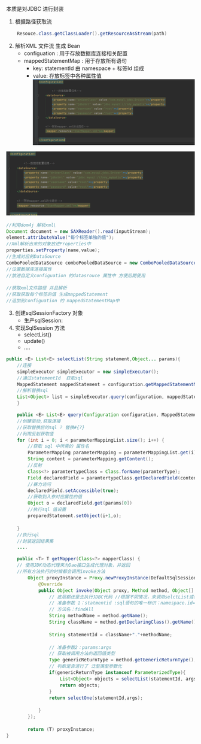 本质是对JDBC 进行封装

1. 根据路径获取流
```java
	Resouce.class.getClassLoader().getResourceAsStream(path)
```

2. 解析XML 文件流 生成  Bean           
	* configuation :  用于存放数据库连接相关配置                       
	* mappedStatementMap  : 用于存放所有语句                             
		* key:  statementId 由 namespace + 标签Id 组成               
		* value:  存放标签中各种属性值     
		 ![](https://raw.githubusercontent.com/czx-865199614/note/main/picture/20221004230413.png?token=AMN4EUTQSYAICIITFPQ3AKLDHRF2W)

![](https://raw.githubusercontent.com/czx-865199614/note/main/picture/20221004225653.png?token=AMN4EUSNAZA7PAVLYPQIYFTDHRE7G)


```java
//利用dom4j 解析xml\
Document document = new SAXReader().read(inputStream);
element.attributeValue("每个标签单独的值");
//Xml解析出来的对象放进Properties中
properties.setProperty(name,value);
//生成对应的DataSource 
ComboPooledDataSource comboPooledDataSource = new ComboPooledDataSource();
//设置数据库连接属性
//放进自定义configuation 的datasrouce 属性中 方便后期使用

//获取xml文件路径 并且解析
//获取获取每个标签的值 生成mappedStatement 
//追加到configuation 的 mappedStatementMap中 
```

3. 创建sqlSessionFactory 对象
	* 生产sqlSession:  
4. 实现SqlSession 方法
	* selectList()
	* update()
	* ....
```java
public <E> List<E> selectList(String statement,Object... params){
	//连接
	simpleExecutor simpleExecutor = new simpleExecutor();
	//通过statementId  获取sql
	MappedStatement mappedStatement = configuration.getMappedStatementMap().get(statementid);
	//解析替换sql 
	List<Object> list = simpleExecutor.query(configuration, mappedStatement, params);
	}
```

```java
	public <E> List<E> query(Configuration configuration, MappedStatement mappedStatement, Object... params){
	//创建驱动,获取连接
	//获取替换后的sql ? 替换#{?}
	//利用反射获取值
	for (int i = 0; i < parameterMappingList.size(); i++) {  
		//获取 sql 中所需的 属性名
	    ParameterMapping parameterMapping = parameterMappingList.get(i);  
		String content = parameterMapping.getContent();
		//反射
		Class<?> paramtertypeClass = Class.forName(paramterType);
		Field declaredField = paramtertypeClass.getDeclaredField(content);
		//暴力访问
		declaredField.setAccessible(true);
		//获取到入参对应属性的值
		Object o = declaredField.get(params[0])
		//执行sql 值设置
		preparedStatement.setObject(i+1,o);
	
	}
	//执行sql 
	//封装返回结果集
	....
```
	
```java
	public <T> T getMapper(Class<?> mapperClass) {  
    // 使用JDK动态代理来为Dao接口生成代理对象，并返回  
	//所有方法执行的时候都会调用invoke方法
	    Object proxyInstance = Proxy.newProxyInstance(DefaultSqlSession.class.getClassLoader(), new Class[]{mapperClass}, new InvocationHandler() {  
	        @Override  
	        public Object invoke(Object proxy, Method method, Object[] args) throws Throwable {  
	            // 底层都还是去执行JDBC代码 //根据不同情况，来调用selctList或者selectOne  
	            // 准备参数 1：statmentid :sql语句的唯一标识：namespace.id= 接口全限定名.方法名  
	            // 方法名：findAll  
	            String methodName = method.getName();  
	            String className = method.getDeclaringClass().getName();  
	  
	            String statementId = className+"."+methodName;  
	  
	            // 准备参数2：params:args  
	            // 获取被调用方法的返回值类型  
	            Type genericReturnType = method.getGenericReturnType();  
	            // 判断是否进行了 泛型类型参数化  
	            if(genericReturnType instanceof ParameterizedType){  
	                List<Object> objects = selectList(statementId, args);  
	                return objects;  
	            }  
	            return selectOne(statementId,args);  
	  
	        }  
	    });  
  
	    return (T) proxyInstance;  
}
```
